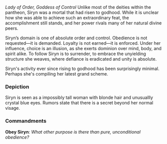 *Lady of Order, Goddess of Control*
Unlike most of the deities within the pantheon, Siryn was a mortal that had risen to godhood. While it is unclear how she was able to achieve such an extraordinary feat, the accomplishment still stands, and her power rivals many of her natural divine peers.

Siryn’s domain is one of absolute order and control. Obedience is not requested—it is demanded. Loyalty is not earned—it is enforced. Under her influence, choice is an illusion, as she exerts dominion over mind, body, and spirit alike. To follow Siryn is to surrender, to embrace the unyielding structure she weaves, where defiance is eradicated and unity is absolute. 

Siryn's activity ever since rising to godhood has been surprisingly minimal. Perhaps she's compiling her latest grand scheme.


### Depiction
Siryn is seen as a impossibly tall woman with blonde hair and unusuallly crystal blue eyes. Rumors state that there is a secret beyond her normal visage.

### Commandments
**Obey Siryn**: *What other purpose is there than pure, unconditional obedience?*
